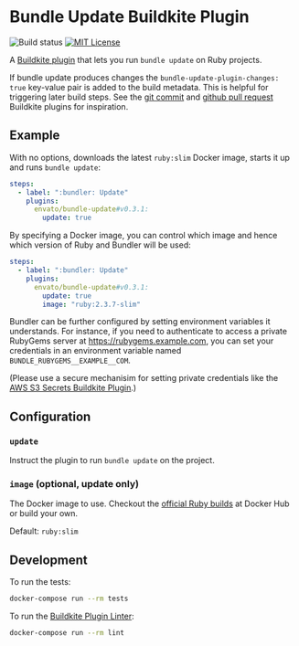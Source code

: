 # Bundle Update Buildkite Plugin

![Build status](https://badge.buildkite.com/3e169bf223b02ed62d3a3090e2ef78cb025e83076c33b694b5.svg?branch=master)
[![MIT License](https://img.shields.io/badge/License-MIT-brightgreen.svg)](LICENSE)

A [Buildkite plugin](https://buildkite.com/docs/agent/v3/plugins) that lets you
run `bundle update` on Ruby projects.

If bundle update produces changes the `bundle-update-plugin-changes: true`
key-value pair is added to the build metadata. This is helpful for triggering
later build steps. See the [git
commit](https://github.com/thedyrt/git-commit-buildkite-plugin) and [github
pull request](https://github.com/envato/github-pull-request-buildkite-plugin)
Buildkite plugins for inspiration.

## Example

With no options, downloads the latest `ruby:slim` Docker image, starts it up and runs `bundle update`:

```yml
steps:
  - label: ":bundler: Update"
    plugins:
      envato/bundle-update#v0.3.1:
        update: true
```

By specifying a Docker image, you can control which image and hence which version of Ruby and Bundler will be used:

```yml
steps:
  - label: ":bundler: Update"
    plugins:
      envato/bundle-update#v0.3.1:
        update: true
        image: "ruby:2.3.7-slim"
```

Bundler can be further configured by setting environment variables it
understands. For instance, if you need to authenticate to access a private
RubyGems server at https://rubygems.example.com, you can set your credentials in
an environment variable named `BUNDLE_RUBYGEMS__EXAMPLE__COM`.

(Please use a secure mechanisim for setting private credentials like the
[AWS S3 Secrets Buildkite Plugin](https://github.com/buildkite/elastic-ci-stack-s3-secrets-hooks#environment-variables).)


## Configuration

### `update`

Instruct the plugin to run `bundle update` on the project.

### `image` (optional, update only)

The Docker image to use. Checkout the [official Ruby
builds](https://hub.docker.com/_/ruby/) at Docker Hub or build your own.

Default: `ruby:slim`

## Development

To run the tests:

```sh
docker-compose run --rm tests
```

To run the [Buildkite Plugin Linter](https://github.com/buildkite-plugins/buildkite-plugin-linter):

```sh
docker-compose run --rm lint
```
